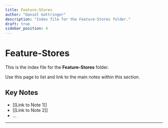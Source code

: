 ```yaml
---
title: Feature-Stores
author: "Daniel Gattringer"
description: "Index file for the Feature-Stores folder."
draft: true
sidebar_position: 4
---
```

# Feature-Stores

This is the index file for the **Feature-Stores** folder.

Use this page to list and link to the main notes within this section.

## Key Notes

* [[Link to Note 1]]
* [[Link to Note 2]]
* ...

---
